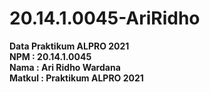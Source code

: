 # 20.14.1.0045-AriRidho
<b> Data Praktikum ALPRO 2021 <br> </b>
<b> NPM : 20.14.1.0045 <br> </b>
<b> Nama : Ari Ridho Wardana <br></b>
<b> Matkul : Praktikum ALPRO 2021 <br> </b>

